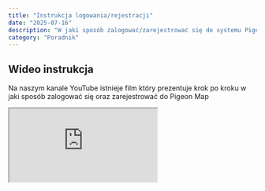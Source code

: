 ```yaml
---
title: "Instrukcja logowania/rejestracji"
date: "2025-07-16"
description: "W jaki sposób zalogować/zarejestrować się do systemu Pigeon Map?"
category: "Poradnik"
---
```


## Wideo instrukcja

Na naszym kanale YouTube istnieje film który prezentuje krok po kroku w jaki sposób zalogować się oraz zarejestrować do Pigeon Map

<div class="video-container">
  <iframe
        src="https://www.youtube.com/embed/HEJqSvcv0fU?si=jG75KXH8J0EsA_9x"
        title="Tutorial Pigeon Map - Instrukcja logowania i rejestracji"
        allow="accelerometer; autoplay; clipboard-write; encrypted-media; gyroscope; picture-in-picture; web-share"
        allowfullscreen>
  </iframe>
</div>
